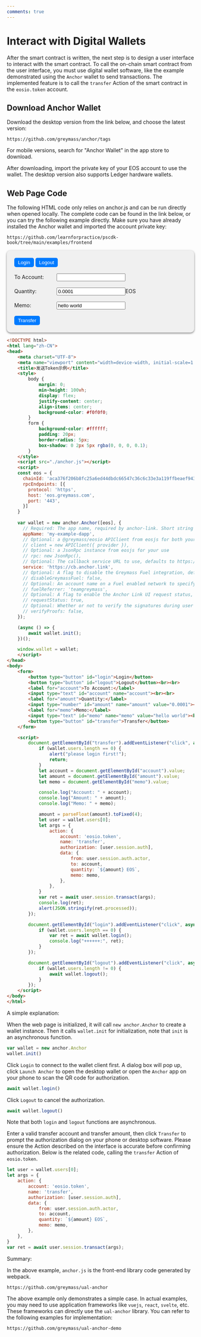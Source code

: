 ```yaml
---
comments: true
---
```


# Interact with Digital Wallets

After the smart contract is written, the next step is to design a user interface to interact with the smart contract. To call the on-chain smart contract from the user interface, you must use digital wallet software, like the example demonstrated using the `Anchor` wallet to send transactions. The implemented feature is to call the `transfer` Action of the smart contract in the `eosio.token` account.

## Download Anchor Wallet

Download the desktop version from the link below, and choose the latest version:

```
https://github.com/greymass/anchor/tags
```

For mobile versions, search for "Anchor Wallet" in the app store to download.

After downloading, import the private key of your EOS account to use the wallet. The desktop version also supports Ledger hardware wallets.

## Web Page Code

The following HTML code only relies on anchor.js and can be run directly when opened locally. The complete code can be found in the link below, or you can try the following example directly. Make sure you have already installed the Anchor wallet and imported the account private key:

```
https://github.com/learnforpractice/pscdk-book/tree/main/examples/frontend
```

<style>
    form {
        background-color: #f0f0f0;
        padding: 20px;
        border-radius: 10px;
        box-shadow: 0 2px 5px rgba(0, 0, 0, 0.5);
    }
    form button {
        color: #ffffff; /* You can change this color to your desired foreground color */
        background-color: #007bff;
        padding: 5px 10px;
        border: none;
        border-radius: 5px;
        cursor: pointer;
    }

    form button:hover {
        background-color: #0056b3;
    }
    form label {
        display: inline-block;
        width: 100px; /* Adjust this value to set the desired width for the labels */
        text-align: left;
        margin-right: 10px;
    }
</style>
<script src="../assets/javascripts/anchor.js"></script>
<script>
const eos = {
    chainId: 'aca376f206b8fc25a6ed44dbdc66547c36c6c33e3a119ffbeaef943642f0e906',
    rpcEndpoints: [{
    protocol: 'https',
    host: 'eos.greymass.com',
    port: '443',
    }]
}

var wallet = new anchor.Anchor([eos], {
    // Required: The app name, required by anchor-link. Short string identifying the app
    appName: 'my-example-dapp',
    // Optional: a @greymass/eosio APIClient from eosjs for both your use and to use internally in UAL
    // client = new APIClient({ provider }),
    // Optional: a JsonRpc instance from eosjs for your use
    // rpc: new JsonRpc(),
    // Optional: The callback service URL to use, defaults to https://cb.anchor.link
    service: 'https://cb.anchor.link',
    // Optional: A flag to disable the Greymass Fuel integration, defaults to false (enabled)
    // disableGreymassFuel: false,
    // Optional: An account name on a Fuel enabled network to specify as the referrer for transactions
    // fuelReferrer: 'teamgreymass',
    // Optional: A flag to enable the Anchor Link UI request status, defaults to true (enabled)
    // requestStatus: true,  
    // Optional: Whether or not to verify the signatures during user login, defaults to false (disabled)
    // verifyProofs: false,
});

(async () => {
    await wallet.init();
})();

window.wallet = wallet;
</script>
<form>
    <button type="button" id="login">Login</button>
    <button type="button" id="logout">Logout</button><br><br>
    <label for="account">To Account:</label>
    <input type="text" id="account" name="account"><br><br>
    <label for="amount">Quantity:</label>
    <input type="number" id="amount" name="amount" value="0.0001"><label>EOS</label><br><br>
    <label for="memo">Memo:</label>
    <input type="text" id="memo" name="memo" value="hello world"><br><br>
    <button type="button" id="transfer">Transfer</button>
</form>

<script>
    document.getElementById("transfer").addEventListener("click", async function() {
        if (wallet.users.length == 0) {
            alert("please login first!");
            return;
        }
        let account = document.getElementById("account").value;
        let amount = document.getElementById("amount").value;
        let memo = document.getElementById("memo").value;

        console.log("Account: " + account);
        console.log("Amount: " + amount);
        console.log("Memo: " + memo);

        amount = parseFloat(amount).toFixed(4);
        let user = wallet.users[0];
        let args = {
            action: {
                account: 'eosio.token',
                name: 'transfer',
                authorization: [user.session.auth],
                data: {
                    from: user.session.auth.actor,
                    to: account,
                    quantity: `${amount} EOS`,
                    memo: memo,
                },
            },
        }
        var ret = await user.session.transact(args);
        console.log(ret);
        alert(JSON.stringify(ret.processed));
    });

    document.getElementById("login").addEventListener("click", async function() {
        if (wallet.users.length == 0) {
            var ret = await wallet.login();
            console.log("++++++:", ret);
        }
    });

    document.getElementById("logout").addEventListener("click", async function() {
        if (wallet.users.length != 0) {
            await wallet.logout();
        }
    });
</script>

```html
<!DOCTYPE html>
<html lang="zh-CN">
<head>
    <meta charset="UTF-8">
    <meta name="viewport" content="width=device-width, initial-scale=1.0">
    <title>发送Token示例</title>
    <style>
        body {
            margin: 0;
            min-height: 100vh;
            display: flex;
            justify-content: center;
            align-items: center;
            background-color: #f0f0f0;
        }
        form {
            background-color: #ffffff;
            padding: 20px;
            border-radius: 5px;
            box-shadow: 0 2px 5px rgba(0, 0, 0, 0.1);
        }
    </style>
    <script src="./anchor.js"></script>
    <script>
    const eos = {
      chainId: 'aca376f206b8fc25a6ed44dbdc66547c36c6c33e3a119ffbeaef943642f0e906',
      rpcEndpoints: [{
        protocol: 'https',
        host: 'eos.greymass.com',
        port: '443',
      }]
    }
    
    var wallet = new anchor.Anchor([eos], {
      // Required: The app name, required by anchor-link. Short string identifying the app
      appName: 'my-example-dapp',
      // Optional: a @greymass/eosio APIClient from eosjs for both your use and to use internally in UAL
      // client = new APIClient({ provider }),
      // Optional: a JsonRpc instance from eosjs for your use
      // rpc: new JsonRpc(),
      // Optional: The callback service URL to use, defaults to https://cb.anchor.link
      service: 'https://cb.anchor.link',
      // Optional: A flag to disable the Greymass Fuel integration, defaults to false (enabled)
      // disableGreymassFuel: false,
      // Optional: An account name on a Fuel enabled network to specify as the referrer for transactions
      // fuelReferrer: 'teamgreymass',
      // Optional: A flag to enable the Anchor Link UI request status, defaults to true (enabled)
      // requestStatus: true,  
      // Optional: Whether or not to verify the signatures during user login, defaults to false (disabled)
      // verifyProofs: false,
    });

    (async () => {
        await wallet.init();
    })();

    window.wallet = wallet;
    </script>
</head>
<body>
    <form>
        <button type="button" id="login">Login</button>
        <button type="button" id="logout">Logout</button><br><br>
        <label for="account">To Account:</label>
        <input type="text" id="account" name="account"><br><br>
        <label for="amount">Quantity:</label>
        <input type="number" id="amount" name="amount" value="0.0001"><label>EOS</label><br><br>
        <label for="memo">Memo:</label>
        <input type="text" id="memo" name="memo" value="hello world"><br><br>
        <button type="button" id="transfer">Transfer</button>
    </form>

    <script>
        document.getElementById("transfer").addEventListener("click", async function() {
            if (wallet.users.length == 0) {
                alert("please login first!");
                return;
            }
            let account = document.getElementById("account").value;
            let amount = document.getElementById("amount").value;
            let memo = document.getElementById("memo").value;

            console.log("Account: " + account);
            console.log("Amount: " + amount);
            console.log("Memo: " + memo);

            amount = parseFloat(amount).toFixed(4);
            let user = wallet.users[0];
            let args = {
                action: {
                    account: 'eosio.token',
                    name: 'transfer',
                    authorization: [user.session.auth],
                    data: {
                        from: user.session.auth.actor,
                        to: account,
                        quantity: `${amount} EOS`,
                        memo: memo,
                    },
                },
            }
            var ret = await user.session.transact(args);
            console.log(ret);
            alert(JSON.stringify(ret.processed));
        });

        document.getElementById("login").addEventListener("click", async function() {
            if (wallet.users.length == 0) {
                var ret = await wallet.login();
                console.log("++++++:", ret);
            }
        });

        document.getElementById("logout").addEventListener("click", async function() {
            if (wallet.users.length != 0) {
                await wallet.logout();
            }
        });
    </script>
</body>
</html>
```

A simple explanation:

When the web page is initialized, it will call `new anchor.Anchor` to create a wallet instance. Then it calls `wallet.init` for initialization, note that `init` is an asynchronous function.

```javascript
var wallet = new anchor.Anchor
wallet.init()
```

Click `Login` to connect to the wallet client first. A dialog box will pop up, click `Launch Anchor` to open the desktop wallet or open the `Anchor` app on your phone to scan the QR code for authorization.

```javascript
await wallet.login()
```

Click `Logout` to cancel the authorization.

```javascript
await wallet.logout()
```

Note that both `login` and `logout` functions are asynchronous.

Enter a valid transfer account and transfer amount, then click `Transfer` to prompt the authorization dialog on your phone or desktop software. Please ensure the Action described on the interface is accurate before confirming authorization. Below is the related code, calling the `transfer` Action of `eosio.token`.

```javascript
let user = wallet.users[0];
let args = {
    action: {
        account: 'eosio.token',
        name: 'transfer',
        authorization: [user.session.auth],
        data: {
            from: user.session.auth.actor,
            to: account,
            quantity: `${amount} EOS`,
            memo: memo,
        },
    },
}
var ret = await user.session.transact(args);
```

Summary:

In the above example, `anchor.js` is the front-end library code generated by webpack.

```
https://github.com/greymass/ual-anchor
```

The above example only demonstrates a simple case. In actual examples, you may need to use application frameworks like `vuejs`, `react`, `svelte`, etc. These frameworks can directly use the `ual-anchor` library. You can refer to the following examples for implementation:

```
https://github.com/greymass/ual-anchor-demo
```
